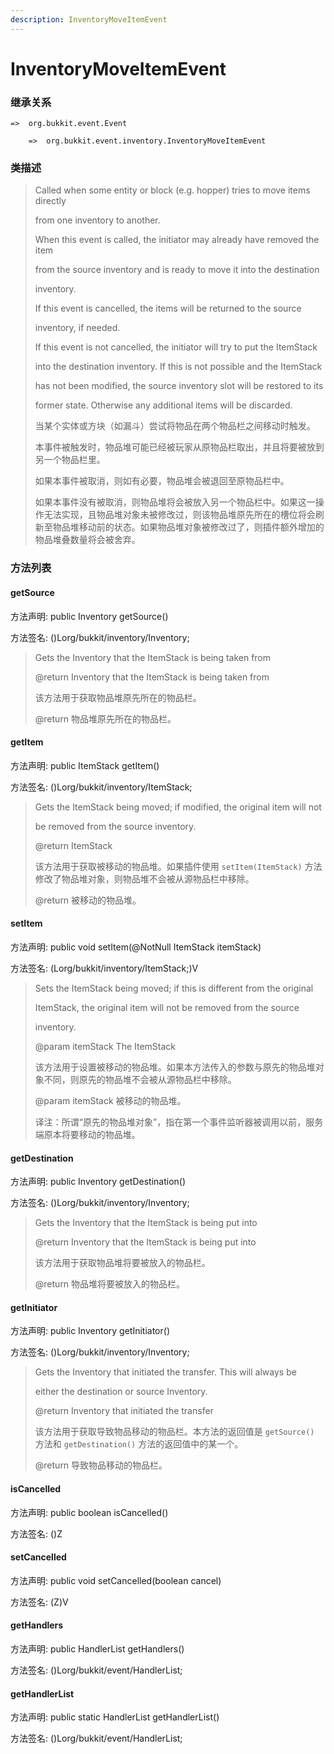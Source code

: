 ```yaml
---
description: InventoryMoveItemEvent
---
```


# InventoryMoveItemEvent

### 继承关系

    =>  org.bukkit.event.Event

        =>  org.bukkit.event.inventory.InventoryMoveItemEvent

### 类描述

> Called when some entity or block (e.g. hopper) tries to move items directly
>
> from one inventory to another.
>
> When this event is called, the initiator may already have removed the item
>
> from the source inventory and is ready to move it into the destination
>
> inventory.
>
> If this event is cancelled, the items will be returned to the source
>
> inventory, if needed.
>
> If this event is not cancelled, the initiator will try to put the ItemStack
>
> into the destination inventory. If this is not possible and the ItemStack
>
> has not been modified, the source inventory slot will be restored to its
>
> former state. Otherwise any additional items will be discarded.
>
> 当某个实体或方块（如漏斗）尝试将物品在两个物品栏之间移动时触发。
>
> 本事件被触发时，物品堆可能已经被玩家从原物品栏取出，并且将要被放到另一个物品栏里。
>
> 如果本事件被取消，则如有必要，物品堆会被退回至原物品栏中。
>
> 如果本事件没有被取消，则物品堆将会被放入另一个物品栏中。如果这一操作无法实现，且物品堆对象未被修改过，则该物品堆原先所在的槽位将会刷新至物品堆移动前的状态。如果物品堆对象被修改过了，则插件额外增加的物品堆叠数量将会被舍弃。

### 方法列表

#### getSource

方法声明: public Inventory getSource()

方法签名: ()Lorg/bukkit/inventory/Inventory;

> Gets the Inventory that the ItemStack is being taken from
>
> @return Inventory that the ItemStack is being taken from
>
> 该方法用于获取物品堆原先所在的物品栏。
>
> @return 物品堆原先所在的物品栏。

#### getItem

方法声明: public ItemStack getItem()

方法签名: ()Lorg/bukkit/inventory/ItemStack;

> Gets the ItemStack being moved; if modified, the original item will not
>
> be removed from the source inventory.
>
> @return ItemStack
>
> 该方法用于获取被移动的物品堆。如果插件使用 `setItem(ItemStack)` 方法修改了物品堆对象，则物品堆不会被从源物品栏中移除。
>
> @return 被移动的物品堆。

#### setItem

方法声明: public void setItem(@NotNull ItemStack itemStack)

方法签名: (Lorg/bukkit/inventory/ItemStack;)V

> Sets the ItemStack being moved; if this is different from the original
>
> ItemStack, the original item will not be removed from the source
>
> inventory.
>
> @param itemStack The ItemStack
>
> 该方法用于设置被移动的物品堆。如果本方法传入的参数与原先的物品堆对象不同，则原先的物品堆不会被从源物品栏中移除。
>
> @param itemStack 被移动的物品堆。
>
> 译注：所谓“原先的物品堆对象”，指在第一个事件监听器被调用以前，服务端原本将要移动的物品堆。

#### getDestination

方法声明: public Inventory getDestination()

方法签名: ()Lorg/bukkit/inventory/Inventory;

> Gets the Inventory that the ItemStack is being put into
>
> @return Inventory that the ItemStack is being put into
>
> 该方法用于获取物品堆将要被放入的物品栏。
>
> @return 物品堆将要被放入的物品栏。

#### getInitiator

方法声明: public Inventory getInitiator()

方法签名: ()Lorg/bukkit/inventory/Inventory;

> Gets the Inventory that initiated the transfer. This will always be
>
> either the destination or source Inventory.
>
> @return Inventory that initiated the transfer
>
> 该方法用于获取导致物品移动的物品栏。本方法的返回值是 `getSource()` 方法和 `getDestination()` 方法的返回值中的某一个。
>
> @return 导致物品移动的物品栏。

#### isCancelled

方法声明: public boolean isCancelled()

方法签名: ()Z

#### setCancelled

方法声明: public void setCancelled(boolean cancel)

方法签名: (Z)V

#### getHandlers

方法声明: public HandlerList getHandlers()

方法签名: ()Lorg/bukkit/event/HandlerList;

#### getHandlerList

方法声明: public static HandlerList getHandlerList()

方法签名: ()Lorg/bukkit/event/HandlerList;